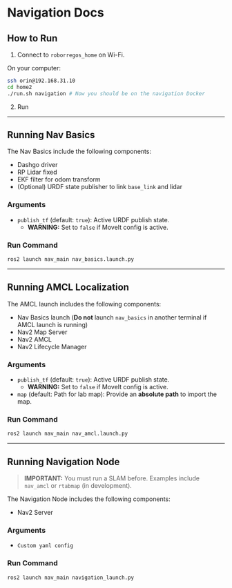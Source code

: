 # Navigation Docs

## How to Run

1. Connect to `roborregos_home` on Wi-Fi.

On your computer:
```bash
ssh orin@192.168.31.10
cd home2
./run.sh navigation # Now you should be on the navigation Docker
```

2. Run

---

## Running Nav Basics

The Nav Basics include the following components:
- Dashgo driver
- RP Lidar fixed
- EKF filter for odom transform
- (Optional) URDF state publisher to link `base_link` and lidar

### Arguments
- `publish_tf` (default: `true`): Active URDF publish state.
  - **WARNING:** Set to `false` if MoveIt config is active.

### Run Command
```bash
ros2 launch nav_main nav_basics.launch.py
```

---

## Running AMCL Localization

The AMCL launch includes the following components:
- Nav Basics launch (**Do not** launch `nav_basics` in another terminal if AMCL launch is running)
- Nav2 Map Server
- Nav2 AMCL
- Nav2 Lifecycle Manager

### Arguments
- `publish_tf` (default: `true`): Active URDF publish state.
  - **WARNING:** Set to `false` if MoveIt config is active.
- `map` (default: Path for lab map): Provide an **absolute path** to import the map.

### Run Command
```bash
ros2 launch nav_main nav_amcl.launch.py
```

---

## Running Navigation Node

> **IMPORTANT:** You must run a SLAM before. Examples include `nav_amcl` or `rtabmap` (in development).

The Navigation Node includes the following components:
- Nav2 Server

### Arguments
- `Custom yaml config`

### Run Command
```bash
ros2 launch nav_main navigation_launch.py
```